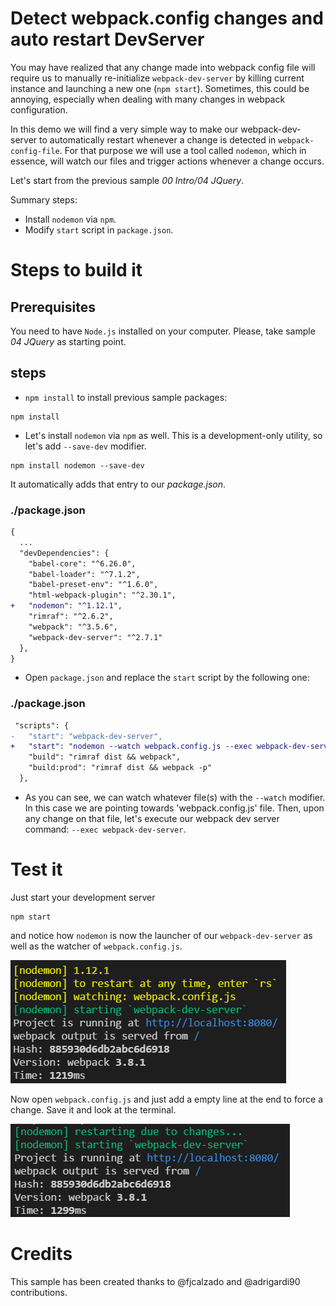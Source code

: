 # Detect webpack.config changes and auto restart DevServer

You may have realized that any change made into webpack config file will require us to manually re-initialize `webpack-dev-server` by killing current instance and launching a new one (`npm start`). Sometimes, this could be annoying, especially when dealing with many changes in webpack configuration.

In this demo we will find a very simple way to make our webpack-dev-server to automatically restart whenever a change is detected in `webpack-config-file`. For that purpose we will use a tool called `nodemon`, which in essence, will watch our files and trigger actions whenever a change occurs.  

Let's start from the previous sample _00 Intro/04 JQuery_.

Summary steps:
 - Install `nodemon` via `npm`.
 - Modify `start` script in `package.json`.

# Steps to build it

## Prerequisites

You need to have `Node.js` installed on your computer. Please, take sample _04 JQuery_ as starting point.

## steps

- `npm install` to install previous sample packages:

```
npm install
```

- Let's install `nodemon` via `npm` as well. This is a development-only utility, so let's add `--save-dev` modifier.

```
npm install nodemon --save-dev
```

It automatically adds that entry to our _package.json_.

### ./package.json
```diff
{
  ...
  "devDependencies": {
    "babel-core": "^6.26.0",
    "babel-loader": "^7.1.2",
    "babel-preset-env": "^1.6.0",
    "html-webpack-plugin": "^2.30.1",
+   "nodemon": "^1.12.1",
    "rimraf": "^2.6.2",
    "webpack": "^3.5.6",
    "webpack-dev-server": "^2.7.1"
  },
}

```

- Open `package.json` and replace the `start` script by the following one:

### ./package.json
```diff
 "scripts": {
-   "start": "webpack-dev-server",   
+   "start": "nodemon --watch webpack.config.js --exec webpack-dev-server",
    "build": "rimraf dist && webpack",
    "build:prod": "rimraf dist && webpack -p"
  },
```

- As you can see, we can watch whatever file(s) with the `--watch` modifier. In this case we are pointing towards 'webpack.config.js' file. Then, upon any change on that file, let's execute our webpack dev server command: `--exec webpack-dev-server`.

# Test it

Just start your development server
```
npm start
```
and notice how `nodemon` is now the launcher of our `webpack-dev-server` as well as the watcher of `webpack.config.js`.

![Command Prompt Start](../../99%20Readme%20Resources/00%20Intro/BONUS%20Auto%20Restart%20DevServer/commandPrompt_start.png)


Now open `webpack.config.js` and just add a empty line at the end to force a change. Save it and look at the terminal. 

![Command Prompt Restart](../../99%20Readme%20Resources/00%20Intro/BONUS%20Auto%20Restart%20DevServer/commandPrompt_restart.png)

# Credits

This sample has been created thanks to @fjcalzado and @adrigardi90 contributions.
